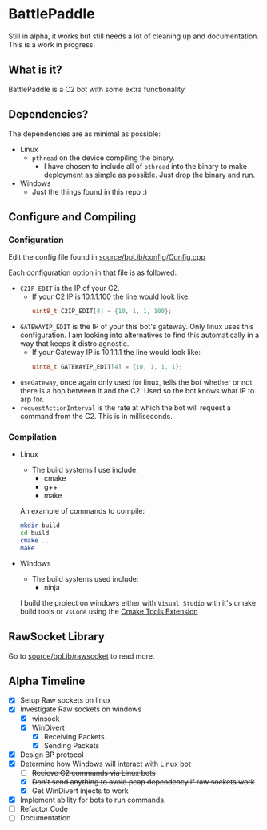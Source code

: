 # BattlePaddle
Still in alpha, it works but still needs a lot of cleaning up and documentation.
This is a work in progress.

## What is it?

BattlePaddle is a C2 bot with some extra functionality


## Dependencies?

The dependencies are as minimal as possible:
- Linux
  - `pthread` on the device compiling the binary. 
    - I have chosen to include all of `pthread` into the binary to make deployment as simple as possible. Just drop the binary and run.
- Windows
  - Just the things found in this repo :)

## Configure and Compiling
### Configuration
Edit the config file found in [source/bpLib/config/Config.cpp](./source/bpLib/config/Config.cpp)

Each configuration option in that file is as followed:
- `C2IP_EDIT` is the IP of your C2.
  - If your C2 IP is 10.1.1.100 the line would look like:
    ```cpp
    uint8_t C2IP_EDIT[4] = {10, 1, 1, 100};
    ```
- `GATEWAYIP_EDIT` is the IP of your this bot's gateway. Only linux uses this configuration. I am looking into alternatives to find this automatically in a way that keeps it distro agnostic.  
  - If your Gateway IP is 10.1.1.1 the line would look like:
    ```cpp
    uint8_t GATEWAYIP_EDIT[4] = {10, 1, 1, 1};
    ```
- `useGateway`, once again only used for linux, tells the bot whether or not there is a hop between it and the C2. Used so the bot knows what IP to arp for.
- `requestActionInterval` is the rate at which the bot will request a command from the C2. This is in milliseconds.
  
### Compilation
- Linux
  - The build systems I use include:
    - cmake
    - g++
    - make
  
  An example of commands to compile:
  ```bash
  mkdir build
  cd build
  cmake ..
  make
  ```
- Windows
  - The build systems used include:
    - ninja

  I build the project on windows either with `Visual Studio` with it's cmake build tools or `VsCode` using the [Cmake Tools Extension](https://marketplace.visualstudio.com/items?itemName=ms-vscode.cmake-tools)

## RawSocket Library

Go to [source/bpLib/rawsocket](/source/bpLib/rawsocket) to read more.

## Alpha Timeline
- [X] Setup Raw sockets on linux
- [X] Investigate Raw sockets on windows
  - [X] ~~winsock~~
  - [X] WinDivert
    - [X] Receiving Packets
    - [X] Sending Packets
- [X] Design BP protocol
- [X] Determine how Windows will interact with Linux bot
  - [ ] ~~Recieve C2 commands via Linux bots~~
  - [X] ~~Don't send anything to avoid pcap dependency if raw sockets work~~
  - [X] Get WinDivert injects to work
- [X] Implement ability for bots to run commands. 
- [ ] Refactor Code
- [ ] Documentation
